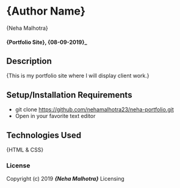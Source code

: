 # {Author Name}
{Neha Malhotra}

#### {Portfolio Site}, {08-09-2019}_

## Description

{This is my portfolio site where I will display client work.}

## Setup/Installation Requirements

* git clone https://github.com/nehamalhotra23/neha-portfolio.git
* Open in your favorite text editor

## Technologies Used

 {HTML & CSS}

### License

Copyright (c) 2019 **_{Neha Malhotra}_**
Licensing
